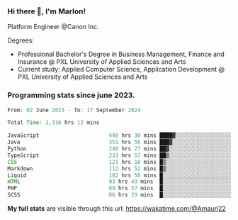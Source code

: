 
### Hi there 👋, I'm Marlon!

Platform Engineer @Canon Inc.

Degrees: 
- Professional Bachelor's Degree in Business Management, Finance and Insurance @ PXL University of Applied Sciences and Arts
- Current study: Applied Computer Science, Application Development @ PXL University of Applied Sciences and Arts

### Programming stats since june 2023.
<!--START_SECTION:waka-->

```java
From: 02 June 2023 - To: 17 September 2024

Total Time: 2,316 hrs 12 mins

JavaScript                      448 hrs 30 mins ████▓░░░░░░░░░░░░░░░░░░░░   19.09 %
Java                            351 hrs 56 mins ███▓░░░░░░░░░░░░░░░░░░░░░   14.98 %
Python                          240 hrs 27 mins ██▓░░░░░░░░░░░░░░░░░░░░░░   10.23 %
TypeScript                      233 hrs 57 mins ██▒░░░░░░░░░░░░░░░░░░░░░░   09.96 %
CSS                             121 hrs 18 mins █▒░░░░░░░░░░░░░░░░░░░░░░░   05.16 %
Markdown                        112 hrs 52 mins █▒░░░░░░░░░░░░░░░░░░░░░░░   04.80 %
Liquid                          102 hrs 58 mins █░░░░░░░░░░░░░░░░░░░░░░░░   04.38 %
HTML                            93 hrs 43 mins  █░░░░░░░░░░░░░░░░░░░░░░░░   03.99 %
PHP                             89 hrs 57 mins  █░░░░░░░░░░░░░░░░░░░░░░░░   03.83 %
SCSS                            86 hrs 29 mins  █░░░░░░░░░░░░░░░░░░░░░░░░   03.68 %
```

<!--END_SECTION:waka-->
**My full stats** are visible through this url: https://wakatime.com/@Amauri22
